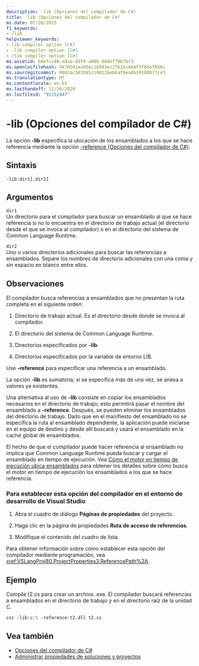 ```yaml
---
description: -lib (Opciones del compilador de C#)
title: -lib (Opciones del compilador de C#)
ms.date: 07/20/2015
f1_keywords:
- /lib
helpviewer_keywords:
- lib compiler option [C#]
- -lib compiler option [C#]
- /lib compiler option [C#]
ms.assetid: b0efcc88-e8aa-4df4-a00b-8bdef70b7673
ms.openlocfilehash: 9478501ea98ec1b9d3ec2761bc4ebf3f6bef656c
ms.sourcegitcommit: 0802ac583585110022beb6af8ea0b39188b77c43
ms.translationtype: HT
ms.contentlocale: es-ES
ms.lasthandoff: 11/26/2020
ms.locfileid: "91152447"
---
```

# <a name="-lib-c-compiler-options"></a>-lib (Opciones del compilador de C#)

La opción **-lib** especifica la ubicación de los ensamblados a los que se hace referencia mediante la opción [-reference (Opciones del compilador de C#)](./reference-compiler-option.md).  
  
## <a name="syntax"></a>Sintaxis  
  
```console  
-lib:dir1[,dir2]  
```  
  
## <a name="arguments"></a>Argumentos  

 `dir1`  
 Un directorio para el compilador para buscar un ensamblado al que se hace referencia si no lo encuentra en el directorio de trabajo actual (el directorio desde el que se invoca al compilador) o en el directorio del sistema de Common Language Runtime.  
  
 `dir2`  
 Uno o varios directorios adicionales para buscar las referencias a ensamblados. Separe los nombres de directorio adicionales con una coma y sin espacio en blanco entre ellos.  
  
## <a name="remarks"></a>Observaciones  

 El compilador busca referencias a ensamblados que no presentan la ruta completa en el siguiente orden:  
  
1. Directorio de trabajo actual. Es el directorio desde donde se invoca al compilador.  
  
2. El directorio del sistema de Common Language Runtime.  
  
3. Directorios especificados por **-lib**.  
  
4. Directorios especificados por la variable de entorno LIB.  
  
 Use **-reference** para especificar una referencia a un ensamblado.  
  
 La opción **-lib** es sumatoria; si se especifica más de una vez, se anexa a valores ya existentes.  
  
 Una alternativa al uso de **-lib** consiste en copiar los ensamblados necesarios en el directorio de trabajo; esto permitirá pasar el nombre del ensamblado a **-reference**. Después, se pueden eliminar los ensamblados del directorio de trabajo. Dado que en el manifiesto del ensamblado no se especifica la ruta al ensamblado dependiente, la aplicación puede iniciarse en el equipo de destino y desde allí buscará y usará el ensamblado en la caché global de ensamblados.  
  
 El hecho de que el compilador puede hacer referencia al ensamblado no implica que Common Language Runtime pueda buscar y cargar el ensamblado en tiempo de ejecución. Vea [Cómo el motor en tiempo de ejecución ubica ensamblados](../../../framework/deployment/how-the-runtime-locates-assemblies.md) para obtener los detalles sobre cómo busca el motor en tiempo de ejecución los ensamblados a los que se hace referencia.  
  
### <a name="to-set-this-compiler-option-in-the-visual-studio-development-environment"></a>Para establecer esta opción del compilador en el entorno de desarrollo de Visual Studio  
  
1. Abra el cuadro de diálogo **Páginas de propiedades** del proyecto.  
  
2. Haga clic en la página de propiedades **Ruta de acceso de referencias**.  
  
3. Modifique el contenido del cuadro de lista.  
  
 Para obtener información sobre cómo establecer esta opción del compilador mediante programación, vea <xref:VSLangProj80.ProjectProperties3.ReferencePath%2A>.  
  
## <a name="example"></a>Ejemplo  

 Compile t2.cs para crear un archivo .exe. El compilador buscará referencias a ensamblados en el directorio de trabajo y en el directorio raíz de la unidad C.  
  
```console  
csc -lib:c:\ -reference:t2.dll t2.cs  
```  
  
## <a name="see-also"></a>Vea también

- [Opciones del compilador de C#](./index.md)
- [Administrar propiedades de soluciones y proyectos](/visualstudio/ide/managing-project-and-solution-properties)
